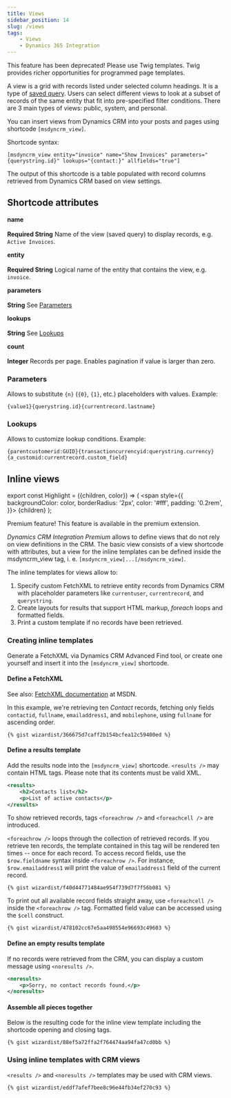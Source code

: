 ```yaml
---
title: Views
sidebar_position: 14
slug: /views
tags:
    - Views
    - Dynamics 365 Integration
---
```



<Highlight color="#6e001d">This feature has been deprecated! Please use Twig templates. Twig provides richer opportunities for programmed page templates.</Highlight>

A view is a grid with records listed under selected column headings. It is a type of [saved query](https://msdn.microsoft.com/en-us/library/gg328457.aspx). Users can select different views to look at a subset of records of the same entity that fit into pre-specified filter conditions. There are 3 main types of views: public, system, and personal.

You can insert views from Dynamics CRM into your posts and pages using shortcode `[msdyncrm_view]`.

Shortcode syntax:

```
[msdyncrm_view entity="invoice" name="Show Invoices" parameters="{querystring.id}" lookups="{contact:}" allfields="true"]
```

The output of this shortcode is a table populated with record columns retrieved from Dynamics CRM based on view settings.

## Shortcode attributes

**name**<br></br>
**Required String** Name of the view (saved query) to display records, e.g. `Active Invoices`.

**entity**<br></br>
**Required String** Logical name of the entity that contains the view, e.g. `invoice`.

**parameters**<br></br>
**String** See [Parameters](#parameters)

**lookups**<br></br>
**String** See [Lookups](#lookups)

**count**<br></br>
**Integer** Records per page. Enables pagination if value is larger than zero.

### Parameters

Allows to substitute `{n}` (`{0}`, `{1}`, etc.) placeholders with values. Example:

`{value1}{querystring.id}{currentrecord.lastname}`

### Lookups

Allows to customize lookup conditions. Example:

`{parentcustomerid:GUID}{transactioncurrencyid:querystring.currency}{a_customid:currentrecord.custom_field}`

## Inline views
export const Highlight = ({children, color}) => (
  <span
    style={{
      backgroundColor: color,
      borderRadius: '2px',
      color: '#fff',
      padding: '0.2rem',
    }}>
    {children}
  </span>
);

<Highlight color="#25c2a0">Premium feature! This feature is available in the premium extension.</Highlight>

*Dynamics CRM Integration Premium* allows to define views that do not rely on view definitions in the CRM. The basic view consists of a view shortcode with attributes, but a view for the inline templates can be defined inside the msdyncrm_view tag, i. e. `[msdyncrm_view]...[/msdyncrm_view]`.

The inline templates for views allow to:

1. Specify custom FetchXML to retrieve entity records from Dynamics CRM with placeholder parameters like `currentuser`, `currentrecord`, and `querystring`.
1. Create layouts for results that support HTML markup, *foreach* loops and formatted fields.
1. Print a custom template if no records have been retrieved.

### Creating inline templates

Generate a FetchXML via Dynamics CRM Advanced Find tool, or create one yourself and insert it into the `[msdyncrm_view]` shortcode.

#### Define a FetchXML

See also: [FetchXML documentation](https://msdn.microsoft.com/en-us/library/gg328332.aspx) at MSDN.

In this example, we're retrieving ten *Contact* records, fetching only fields `contactid`, `fullname`, `emailaddress1`, and `mobilephone`, using `fullname` for ascending order.

```
{% gist wizardist/366675d7caff2b154bcfea12c59400ed %}
```

#### Define a results template

Add the results node into the `[msdyncrm_view]` shortcode. `<results />` may contain HTML tags. Please note that its contents must be valid XML.

```xml
<results>
    <h2>Contacts list</h2>
    <p>List of active contacts</p>
</results>
```

To show retrieved records, tags `<foreachrow />` and `<foreachcell />` are introduced.

`<foreachrow />` loops through the collection of retrieved records. If you retrieve ten records, the template contained in this tag will be rendered ten times -- once for each record. To access record fields, use the `$row.fieldname` syntax inside `<foreachrow />`. For instance, `$row.emailaddress1` will print the value of `emailaddress1` field of the current record.

```
{% gist wizardist/f40d44771484ae954f739d7f7f56b081 %}
```

To print out all available record fields straight away, use `<foreachcell />` inside the `<foreachrow />` tag. Formatted field value can be accessed using the `$cell` construct.

```
{% gist wizardist/478102cc67e5aa498554e96693c49603 %}
```

#### Define an empty results template

If no records were retrieved from the CRM, you can display a custom message using `<noresults />`.

```xml
<noresults>
    <p>Sorry, no contact records found.</p>
</noresults>
```

#### Assemble all pieces together

Below is the resulting code for the inline view template including the shortcode opening and closing tags.

```
{% gist wizardist/88ef5a72ffa2f764474aa94fa47cd0bb %}
```

### Using inline templates with CRM views

`<results />` and `<noresults />` templates may be used with CRM views.

```
{% gist wizardist/eddf7afef7bee8c96e44fb34ef270c93 %}
```
